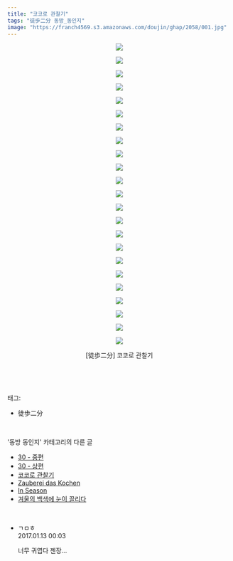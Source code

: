 ```yaml
---
title: "코코로 관찰기"
tags: "徒歩二分 동방_동인지"
image: "https://franch4569.s3.amazonaws.com/doujin/ghap/2058/001.jpg"
---
```

<div class="article">
<p style="text-align: center; clear: none; float: none;"><img src="{{ site.imgserver2 }}/ghap/2058/001.jpg"/></p>
<p style="text-align: center; clear: none; float: none;"><img src="{{ site.imgserver2 }}/ghap/2058/002.jpg"/></p>
<p style="text-align: center; clear: none; float: none;"><img src="{{ site.imgserver2 }}/ghap/2058/003.jpg"/></p>
<p style="text-align: center; clear: none; float: none;"><img src="{{ site.imgserver2 }}/ghap/2058/004.jpg"/></p>
<p style="text-align: center; clear: none; float: none;"><img src="{{ site.imgserver2 }}/ghap/2058/005.jpg"/></p>
<p style="text-align: center; clear: none; float: none;"><img src="{{ site.imgserver2 }}/ghap/2058/006.jpg"/></p>
<p style="text-align: center; clear: none; float: none;"><img src="{{ site.imgserver2 }}/ghap/2058/007.jpg"/></p>
<p style="text-align: center; clear: none; float: none;"><img src="{{ site.imgserver2 }}/ghap/2058/008.jpg"/></p>
<p style="text-align: center; clear: none; float: none;"><img src="{{ site.imgserver2 }}/ghap/2058/009.jpg"/></p>
<p style="text-align: center; clear: none; float: none;"><img src="{{ site.imgserver2 }}/ghap/2058/010.jpg"/></p>
<p style="text-align: center; clear: none; float: none;"><img src="{{ site.imgserver2 }}/ghap/2058/011.jpg"/></p>
<p style="text-align: center; clear: none; float: none;"><img src="{{ site.imgserver2 }}/ghap/2058/012.jpg"/></p>
<p style="text-align: center; clear: none; float: none;"><img src="{{ site.imgserver2 }}/ghap/2058/013.jpg"/></p>
<p style="text-align: center; clear: none; float: none;"><img src="{{ site.imgserver2 }}/ghap/2058/014.jpg"/></p>
<p style="text-align: center; clear: none; float: none;"><img src="{{ site.imgserver2 }}/ghap/2058/015.jpg"/></p>
<p style="text-align: center; clear: none; float: none;"><img src="{{ site.imgserver2 }}/ghap/2058/016.jpg"/></p>
<p style="text-align: center; clear: none; float: none;"><img src="{{ site.imgserver2 }}/ghap/2058/017.jpg"/></p>
<p style="text-align: center; clear: none; float: none;"><img src="{{ site.imgserver2 }}/ghap/2058/018.jpg"/></p>
<p style="text-align: center; clear: none; float: none;"><img src="{{ site.imgserver2 }}/ghap/2058/019.jpg"/></p>
<p style="text-align: center; clear: none; float: none;"><img src="{{ site.imgserver2 }}/ghap/2058/020.jpg"/></p>
<p style="text-align: center; clear: none; float: none;"><img src="{{ site.imgserver2 }}/ghap/2058/021.jpg"/></p>
<p style="text-align: center; clear: none; float: none;"><img src="{{ site.imgserver2 }}/ghap/2058/022.jpg"/></p>
<p style="text-align: center; clear: none; float: none;"><img src="{{ site.imgserver2 }}/ghap/2058/023.jpg"/></p>
<p style="text-align: center; clear: none; float: none;">[徒歩二分] 코코로 관찰기</p>
<p><br/></p>
</div><br/>
<div class="tagTrail">
<p>태그: </p>
<ul>
<li>徒歩二分</li>
</ul>
</div><br/>
<div class="another">
<p>'동방 동인지' 카테고리의 다른 글</p>
<ul>
<li><a href="/ghap_2060">30 - 중편</a></li>
<li><a href="/ghap_2059">30 - 상편</a></li>
<li><a href="/ghap_2058">코코로 관찰기</a></li>
<li><a href="/ghap_2057">Zauberei das Kochen</a></li>
<li><a href="/ghap_2056">In Season</a></li>
<li><a href="/ghap_2055">겨울의 백색에 눈이 끌리다</a></li>
</ul>
</div><br/>
<div class="cb_module cb_fluid">
<div class="cb_wrt cb_profile">
<div class="comment">
<ul>
<li class="cb_thumb_off" id="comment14890393">
<div class="cb_comment_area">
<div class="cb_info_area">
<div class="cb_section">
<span class="cb_nick_name">ㄱㅁㅎ</span>
</div>
<div class="cb_section">
<span class="cb_date">2017.01.13 00:03 </span>
</div>
</div>
<div class="cb_dsc_comment">
<p class="cb_dsc">
											너무 귀엽다 젠장...
										</p>
</div>
</div></li>
</ul>
</div>
</div><!-- commentList close -->
</div><br/>
